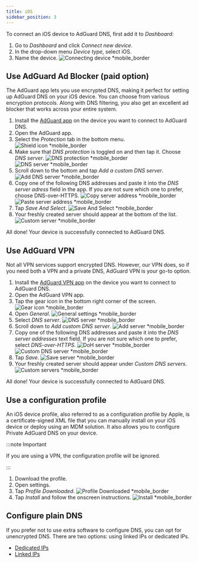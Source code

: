 ```yaml
---
title: iOS
sidebar_position: 3
---
```


To connect an iOS device to AdGuard DNS, first add it to *Dashboard*:

1. Go to *Dashboard* and click *Connect new device*.
1. In the drop-down menu *Device type*, select iOS.
1. Name the device.
    ![Connecting device *mobile_border](https://cdn.adtidy.org/content/kb/dns/private/new_dns/connect/ios_ab/choose_ios.png)

## Use AdGuard Ad Blocker (paid option)

The AdGuard app lets you use encrypted DNS, making it perfect for setting up AdGuard DNS on your iOS device. You can choose from various encryption protocols. Along with DNS filtering, you also get an excellent ad blocker that works across your entire system.

1. Install the [AdGuard app](https://adguard.com/adguard-ios/overview.html) on the device you want to connect to AdGuard DNS.
1. Open the AdGuard app.
1. Select the *Protection* tab in the bottom menu.
    ![Shield icon *mobile_border](https://cdn.adtidy.org/content/kb/dns/private/new_dns/connect/ios_ab/ios_step3.jpg)
1. Make sure that *DNS protection* is toggled on and then tap it. Choose *DNS server*.
    ![DNS protection *mobile_border](https://cdn.adtidy.org/content/kb/dns/private/new_dns/connect/ios_ab/ios_step4.jpg)
    ![DNS server *mobile_border](https://cdn.adtidy.org/content/kb/dns/private/new_dns/connect/ios_ab/ios_step4_2.jpg)
1. Scroll down to the bottom and tap *Add a custom DNS server*.
    ![Add DNS server *mobile_border](https://cdn.adtidy.org/content/kb/dns/private/new_dns/connect/ios_ab/ios_step5.jpg)
1. Copy one of the following DNS addresses and paste it into the *DNS server adress* field in the app. If you are not sure which one to prefer, choose DNS-over-HTTPS.
    ![Copy server address *mobile_border](https://cdn.adtidy.org/content/kb/dns/private/new_dns/connect/ios_ab/ios_step6_1.png)
    ![Paste server address *mobile_border](https://cdn.adtidy.org/content/kb/dns/private/new_dns/connect/ios_ab/ios_step6_2.jpg)
1. Tap *Save And Select*.
    ![Save And Select *mobile_border](https://cdn.adtidy.org/content/kb/dns/private/new_dns/connect/ios_ab/ios_step7.jpg)
1. Your freshly created server should appear at the bottom of the list.
    ![Custom server *mobile_border](https://cdn.adtidy.org/content/kb/dns/private/new_dns/connect/ios_ab/ios_step8.jpg)

All done! Your device is successfully connected to AdGuard DNS.

## Use AdGuard VPN

Not all VPN services support encrypted DNS. However, our VPN does, so if you need both a VPN and a private DNS, AdGuard VPN is your go-to option.

1. Install the [AdGuard VPN app](https://adguard-vpn.com/ios/overview.html) on the device you want to connect to AdGuard DNS.
1. Open the AdGuard VPN app.
1. Tap the gear icon in the bottom right corner of the screen.
    ![Gear icon *mobile_border](https://cdn.adtidy.org/content/kb/dns/private/new_dns/connect/ios_vpn/ios_step3.jpg)
1. Open *General*.
    ![General settings *mobile_border](https://cdn.adtidy.org/content/kb/dns/private/new_dns/connect/ios_vpn/ios_step4.jpg)
1. Select *DNS server*.
    ![DNS server *mobile_border](https://cdn.adtidy.org/content/kb/dns/private/new_dns/connect/ios_vpn/ios_step5.png)
1. Scroll down to *Add custom DNS server*.
    ![Add server *mobile_border](https://cdn.adtidy.org/content/kb/dns/private/new_dns/connect/ios_vpn/ios_step6.png)
1. Copy one of the following DNS addresses and paste it into the *DNS server addresses* text field. If you are not sure which one to prefer, select *DNS-over-HTTPS*.
    ![DoH server *mobile_border](https://cdn.adtidy.org/content/kb/dns/private/new_dns/connect/ios_vpn/ios_step7_1.png)
    ![Custom DNS server *mobile_border](https://cdn.adtidy.org/content/kb/dns/private/new_dns/connect/ios_vpn/ios_step7_2.jpg)
1. Tap *Save*.
    ![Save server *mobile_border](https://cdn.adtidy.org/content/kb/dns/private/new_dns/connect/ios_vpn/ios_step8.jpg)
1. Your freshly created server should appear under *Custom DNS servers*.
    ![Custom servers *mobile_border](https://cdn.adtidy.org/content/kb/dns/private/new_dns/connect/ios_vpn/ios_step9.png)

All done! Your device is successfully connected to AdGuard DNS.

## Use a configuration profile

An iOS device profile, also referred to as a configuration profile by Apple, is a certificate-signed XML file that you can manually install on your iOS device or deploy using an MDM solution. It also allows you to configure Private AdGuard DNS on your device.

:::note Important

If you are using a VPN, the configuration profile will be ignored.

:::

1. Download the profile.
1. Open settings.
1. Tap *Profile Downloaded*.
    ![Profile Downloaded *mobile_border](https://cdn.adtidy.org/content/kb/dns/private/new_dns/connect/ios_manual/manual_step3.png)
1. Tap *Install* and follow the onscreen instructions.
    ![Install *mobile_border](https://cdn.adtidy.org/content/kb/dns/private/new_dns/connect/ios_manual/manual_step4.png)

## Configure plain DNS

If you prefer not to use extra software to configure DNS, you can opt for unencrypted DNS. There are two options: using linked IPs or dedicated IPs.

- [Dedicated IPs](/private-dns/connect-devices/other-options/dedicated-ip.md)
- [Linked IPs](/private-dns/connect-devices/other-options/linked-ip.md)
